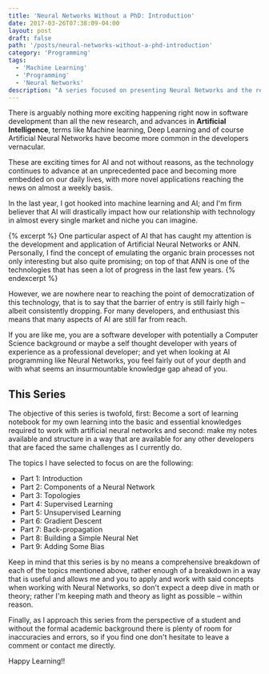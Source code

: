 ```yaml
---
title: 'Neural Networks Without a PhD: Introduction'
date: 2017-03-26T07:38:09-04:00
layout: post
draft: false
path: '/posts/neural-networks-without-a-phd-introduction'
category: 'Programming'
tags:
  - 'Machine Learning'
  - 'Programming'
  - 'Neural Networks'
description: "A series focused on presenting Neural Networks and the related concepts in layman's terms, that is to say without specialized knowledge in math or machine learning."
---
```


<!---
Recently, anything and everything **Artificial Intelligence** has seen a resurgence in focus and interest by not only the academic community but also the large corporate ecosystem and hobbyist developer community.
-->

There is arguably nothing more exciting happening right now in software development than all the new research, and advances in **Artificial Intelligence**, terms like Machine learning, Deep Learning and of course Artificial Neural Networks have become more common in the developers vernacular.

These are exciting times for AI and not without reasons, as the technology continues to advance at an unprecedented pace and becoming more embedded on our daily lives, with more novel applications reaching the news on almost a weekly basis.

In the last year, I got hooked into machine learning and AI; and I'm firm believer that AI will drastically impact how our relationship with technology in almost every single market and niche you can imagine.

{% excerpt %}
One particular aspect of AI that has caught my attention is the development and application of Artificial Neural Networks or ANN. Personally, I find the concept of emulating the organic brain processes not only interesting but also quite promising; on top of that ANN is one of the technologies that has seen a lot of progress in the last few years.
{% endexcerpt %}

However, we are nowhere near to reaching the point of democratization of this technology, that is to say that the barrier of entry is still fairly high – albeit consistently dropping. For many developers, and enthusiast this means that many aspects of AI are still far from reach.

If you are like me, you are a software developer with potentially a Computer Science background or maybe a self thought developer with years of experience as a professional developer; and yet when looking at AI programming like Neural Networks, you feel fairly out of your depth and with what seems an insurmountable knowledge gap ahead of you.

## This Series

The objective of this series is twofold, first: Become a sort of learning notebook for my own learning into the basic and essential knowledges required to work with artificial neural networks and second: make my notes available and structure in a way that are available for any other developers that are faced the same challenges as I currently do.

The topics I have selected to focus on are the following:

- Part 1: Introduction
- Part 2: Components of a Neural Network
- Part 3: Topologies
- Part 4: Supervised Learning
- Part 5: Unsupervised Learning
- Part 6: Gradient Descent
- Part 7: Back-propagation
- Part 8: Building a Simple Neural Net
- Part 9: Adding Some Bias

Keep in mind that this series is by no means a comprehensive breakdown of each of the topics mentioned above, rather enough of a breakdown in a way that is useful and allows me and you to apply and work with said concepts when working with Neural Networks, so don't expect a deep dive in math or theory; rather I'm keeping math and theory as light as possible – within reason.

Finally, as I approach this series from the perspective of a student and without the formal academic background there is plenty of room for inaccuracies and errors, so if you find one don't hesitate to leave a comment or contact me directly.

Happy Learning!!
